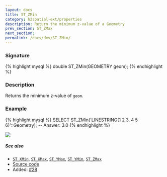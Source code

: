 ```yaml
---
layout: docs
title: ST_ZMin
category: h2spatial-ext/properties
description: Return the minimum z-value of a Geometry
prev_section: ST_ZMax
next_section:
permalink: /docs/dev/ST_ZMin/
---
```


### Signature

{% highlight mysql %}
double ST_ZMin(GEOMETRY geom);
{% endhighlight %}

### Description

Returns the minimum z-value of `geom`.

### Example

{% highlight mysql %}
SELECT ST_ZMin('LINESTRING(1 2 3, 4 5 6)'::Geometry);
-- Answer:    3.0
{% endhighlight %}

<img class="displayed" src="../ST_ZMin.png"/>

##### See also

* [`ST_XMin`](../ST_XMin), [`ST_XMax`](../ST_XMax), [`ST_YMax`](../ST_YMax), [`ST_YMin`](../ST_YMin), [`ST_ZMax`](../ST_ZMax)
* <a href="https://github.com/irstv/H2GIS/blob/master/h2spatial-ext/src/main/java/org/h2gis/h2spatialext/function/spatial/properties/ST_ZMin.java" target="_blank">Source code</a>
* Added: <a href="https://github.com/irstv/H2GIS/pull/28" target="_blank">#28</a>
